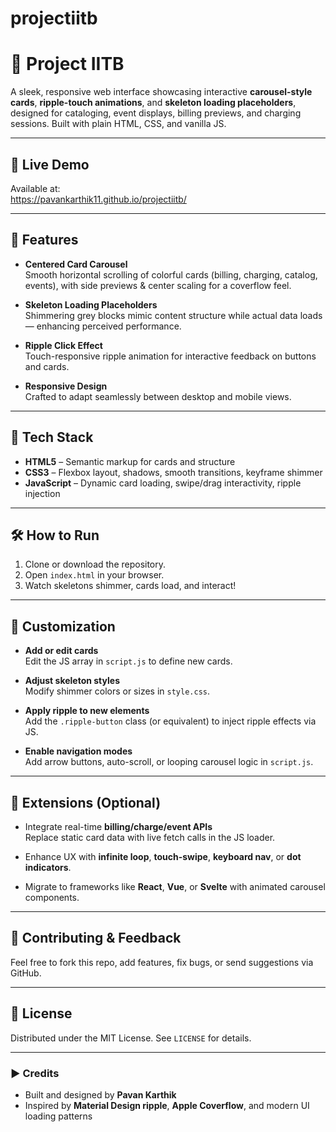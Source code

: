 # projectiitb
# 📘 Project IITB

A sleek, responsive web interface showcasing interactive **carousel-style cards**, **ripple-touch animations**, and **skeleton loading placeholders**, designed for cataloging, event displays, billing previews, and charging sessions. Built with plain HTML, CSS, and vanilla JS.

---

## 🚀 Live Demo

Available at:  
https://pavankarthik11.github.io/projectiitb/

---

## 🧩 Features

- **Centered Card Carousel**  
  Smooth horizontal scrolling of colorful cards (billing, charging, catalog, events), with side previews & center scaling for a coverflow feel.

- **Skeleton Loading Placeholders**  
  Shimmering grey blocks mimic content structure while actual data loads — enhancing perceived performance.

- **Ripple Click Effect**  
  Touch-responsive ripple animation for interactive feedback on buttons and cards.

- **Responsive Design**  
  Crafted to adapt seamlessly between desktop and mobile views.

---

## 🔨 Tech Stack

- **HTML5** – Semantic markup for cards and structure  
- **CSS3** – Flexbox layout, shadows, smooth transitions, keyframe shimmer  
- **JavaScript** – Dynamic card loading, swipe/drag interactivity, ripple injection

---

## 🛠 How to Run

1. Clone or download the repository.  
2. Open `index.html` in your browser.  
3. Watch skeletons shimmer, cards load, and interact!

---

## 🔧 Customization

- **Add or edit cards**  
  Edit the JS array in `script.js` to define new cards.

- **Adjust skeleton styles**  
  Modify shimmer colors or sizes in `style.css`.

- **Apply ripple to new elements**  
  Add the `.ripple-button` class (or equivalent) to inject ripple effects via JS.

- **Enable navigation modes**  
  Add arrow buttons, auto-scroll, or looping carousel logic in `script.js`.

---

## 🎯 Extensions (Optional)

- Integrate real-time **billing/charge/event APIs**  
  Replace static card data with live fetch calls in the JS loader.

- Enhance UX with **infinite loop**, **touch-swipe**, **keyboard nav**, or **dot indicators**.

- Migrate to frameworks like **React**, **Vue**, or **Svelte** with animated carousel components.

---

## 🙌 Contributing & Feedback

Feel free to fork this repo, add features, fix bugs, or send suggestions via GitHub.

---

## 📄 License

Distributed under the MIT License. See `LICENSE` for details.

---

### ▶️ Credits

- Built and designed by **Pavan Karthik**  
- Inspired by **Material Design ripple**, **Apple Coverflow**, and modern UI loading patterns

